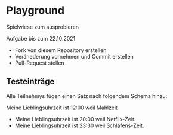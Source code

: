 # Playground
Spielwiese zum ausprobieren

Aufgabe bis zum 22.10.2021
* Fork von diesem Repository erstellen
* Veränederung vornehmen und Commit erstellen
* Pull-Request stellen


## Testeinträge

Alle Teilnehmys fügen einen Satz nach folgendem Schema hinzu:

Meine Lieblingsuhrzeit ist 12:00 weil Mahlzeit

* Meine Lieblingsuhrzeit ist 20:00 weil Netflix-Zeit. 
* Meine Lieblingsuhrzeit ist 23:30 weil Schlafens-Zeit. 
